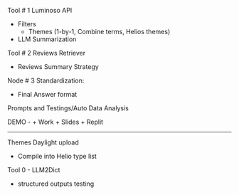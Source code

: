 
Tool # 1 Luminoso API
  - Filters
    - Themes (1-by-1, Combine terms, Helios themes)
  - LLM Summarization

Tool # 2 Reviews Retriever
  - Reviews Summary Strategy


Node # 3 Standardization:
  - Final Answer format

Prompts and Testings/Auto Data Analysis

DEMO - + Work + Slides + Replit 



_________________

Themes Daylight upload
 - Compile into Helio type list

Tool 0 - LLM2Dict
  - structured outputs testing
